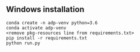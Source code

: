 ## Windows installation

```
conda create -n adp-venv python=3.6
conda activate adp-venv
<remove pkg-resources line from requirements.txt>
pip install -r requirements.txt
python run.py
```


